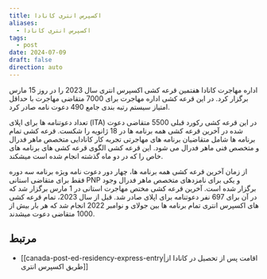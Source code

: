 ```yaml
---
title: اکسپرس انتری کانادا
aliases:
  - اکسپرس انتری کانادا
tags:
  - post
date: 2024-07-09
draft: false
direction: auto
---
```


اداره مهاجرت کانادا هفتمین قرعه کشی اکسپرس انتری سال 2023 را در روز 15 مارس برگزار کرد. در این قرعه کشی اداره مهاجرت برای 7000 متقاضی مهاجرت با حداقل امتیاز سیستم رتبه بندی جامع 490 دعوت نامه صادر کرد.

تعداد دعوتنامه ها برای اپلای (ITA) در این قرعه کشی رکورد قبلی 5500 متقاضی دعوت شده در آخرین قرعه کشی همه برنامه ها در 18 ژانویه را شکست. قرعه کشی تمام برنامه ها شامل متقاضیان برنامه های مهاجرتی تجربه کار کانادایی متخصص ماهر فدرال و متخصص فنی ماهر فدرال می شود. این قرعه کشی الگوی قرعه کشی های برنامه های خاص را که در دو ماه گذشته انجام شده است میشکند.

از زمان آخرین قرعه کشی همه برنامه ها، چهار دور دعوت نامه ویژه برنامه سه دوره فقط برای متقاضی استانی PNP و یکی برای نامزدهای متخصص ماهر فدرال وجود برگزار شده است. آخرین قرعه کشی مختص مهاجرت استانی در 1 مارس برگزار شد که در آن برای 697 نفر دعوتنامه برای اپلای صادر شد. قبل از سال 2023، تمام قرعه کشی های اکسپرس انتری تمام برنامه ها بین جولای و نوامبر 2022 انجام شد که هر بار بیش از 1000 متقاضی دعوت میشدند.



## مرتبط
- [[canada-post-ed-residency-express-entry|اقامت پس از تحصیل در کانادا از طریق اکسپرس انتری]]